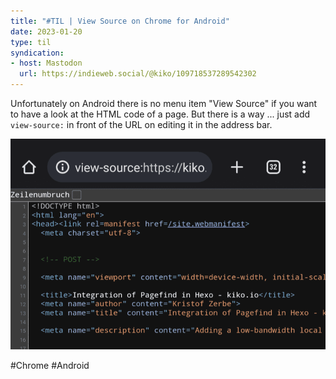 ```yaml
---
title: "#TIL | View Source on Chrome for Android"
date: 2023-01-20
type: til
syndication: 
- host: Mastodon
  url: https://indieweb.social/@kiko/109718537289542302
---
```


Unfortunately on Android there is no menu item "View Source" if you want to have a look at the HTML code of a page. But there is a way ... just add ``view-source:`` in front of the URL on editing it in the address bar.

![Prefixed URL to view source](_attachments/01-20-view-source-chrome-android.png)

#Chrome #Android

